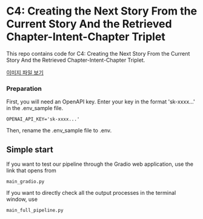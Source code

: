 # C4: Creating the Next Story From the Current Story And the Retrieved Chapter-Intent-Chapter Triplet

This repo contains code for C4: Creating the Next Story From the Current Story And the Retrieved Chapter-Intent-Chapter Triplet.

[이미지 파일 보기](./README_data/db.png)

### Preparation

First, you will need an OpenAPI key. Enter your key in the format 'sk-xxxx...' in the .env_sample file.
```
OPENAI_API_KEY='sk-xxxx...'
```
Then, rename the .env_sample file to .env.

## Simple start

If you want to test our pipeline through the Gradio web application, use the link that opens from
```
main_gradio.py
```
If you want to directly check all the output processes in the terminal window, use
```
main_full_pipeline.py
```